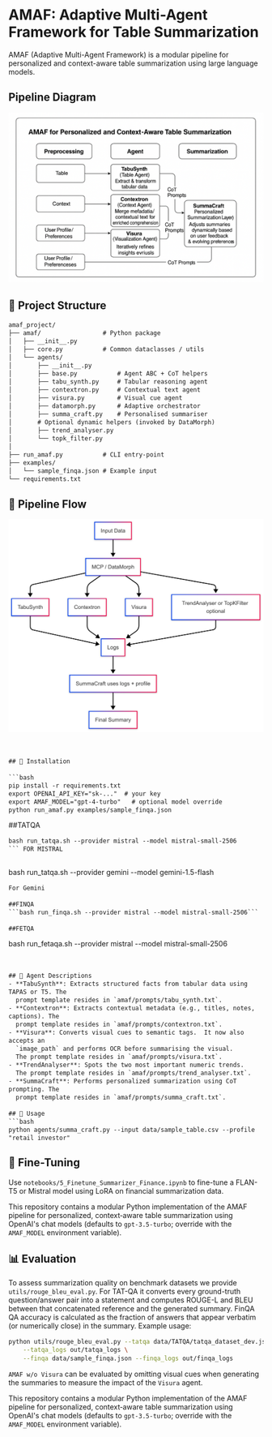 # AMAF: Adaptive Multi-Agent Framework for Table Summarization

AMAF (Adaptive Multi-Agent Framework) is a modular pipeline for personalized and context-aware table summarization using large language models.



## Pipeline Diagram
![Alt text](Pipeline-ADAF.png)


## 📁 Project Structure

```
amaf_project/
├── amaf/                 # Python package
│   ├── __init__.py
│   ├── core.py           # Common dataclasses / utils
│   └── agents/
│       ├── __init__.py
│       ├── base.py           # Agent ABC + CoT helpers
│       ├── tabu_synth.py     # Tabular reasoning agent
│       ├── contextron.py     # Contextual text agent
│       ├── visura.py         # Visual cue agent
│       ├── datamorph.py      # Adaptive orchestrator
│       ├── summa_craft.py    # Personalised summariser
│       # Optional dynamic helpers (invoked by DataMorph)
│       ├── trend_analyser.py
│       └── topk_filter.py
│
├── run_amaf.py           # CLI entry‑point
├── examples/
│   └── sample_finqa.json # Example input
└── requirements.txt
```
## 🔄 Pipeline Flow
![Pipeline Flow](diagrams/ADAF_SIngle_Flow.png)
```


## 🔧 Installation

```bash
pip install -r requirements.txt
export OPENAI_API_KEY="sk-..."  # your key
export AMAF_MODEL="gpt-4-turbo"   # optional model override
python run_amaf.py examples/sample_finqa.json
```



##TATQA
```
bash run_tatqa.sh --provider mistral --model mistral-small-2506  
``` FOR MISTRAL


```
 bash run_tatqa.sh --provider gemini --model gemini-1.5-flash
 ```
 For Gemini

 ##FINQA
```bash run_finqa.sh --provider mistral --model mistral-small-2506```

##FETQA
```
bash run_fetaqa.sh --provider mistral --model mistral-small-2506
```


## 🧠 Agent Descriptions
- **TabuSynth**: Extracts structured facts from tabular data using TAPAS or T5. The
  prompt template resides in `amaf/prompts/tabu_synth.txt`.
- **Contextron**: Extracts contextual metadata (e.g., titles, notes, captions). The
  prompt template resides in `amaf/prompts/contextron.txt`.
- **Visura**: Converts visual cues to semantic tags.  It now also accepts an
  `image_path` and performs OCR before summarising the visual.
  The prompt template resides in `amaf/prompts/visura.txt`.
- **TrendAnalyser**: Spots the two most important numeric trends.
  The prompt template resides in `amaf/prompts/trend_analyser.txt`.
- **SummaCraft**: Performs personalized summarization using CoT prompting. The
  prompt template resides in `amaf/prompts/summa_craft.txt`.

## 📓 Usage
```bash
python agents/summa_craft.py --input data/sample_table.csv --profile "retail investor"
```

## 🧪 Fine-Tuning
Use `notebooks/5_Finetune_Summarizer_Finance.ipynb` to fine-tune a FLAN-T5 or Mistral model using LoRA on financial summarization data.

This repository contains a modular Python implementation of the AMAF pipeline
for personalized, context‑aware table summarization using OpenAI's chat models
(defaults to `gpt-3.5-turbo`; override with the `AMAF_MODEL` environment variable).


## 📊 Evaluation
To assess summarization quality on benchmark datasets we provide `utils/rouge_bleu_eval.py`.
For TAT-QA it converts every ground-truth question/answer pair into a statement and
computes ROUGE-L and BLEU between that concatenated reference and the generated
summary.  FinQA QA accuracy is calculated as the fraction of answers that appear
verbatim (or numerically close) in the summary.  Example usage:

```bash
python utils/rouge_bleu_eval.py --tatqa data/TATQA/tatqa_dataset_dev.json \
    --tatqa_logs out/tatqa_logs \
    --finqa data/sample_finqa.json --finqa_logs out/finqa_logs
```

`AMAF w/o Visura` can be evaluated by omitting visual cues when generating the
summaries to measure the impact of the `Visura` agent.

This repository contains a modular Python implementation of the AMAF pipeline
for personalized, context‑aware table summarization using OpenAI's chat models
(defaults to `gpt-3.5-turbo`; override with the `AMAF_MODEL` environment variable).

